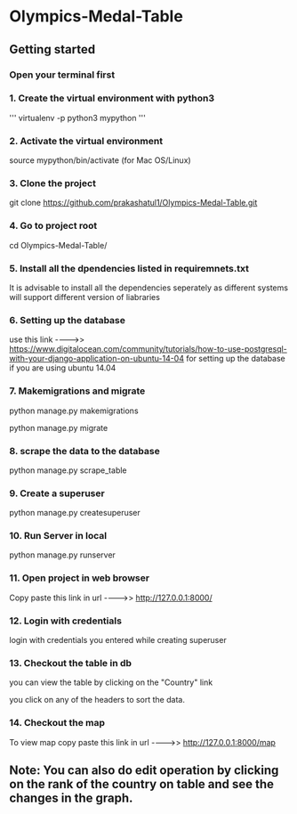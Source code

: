 # Olympics-Medal-Table
## Getting started

### Open your terminal first

### 1. Create the virtual environment with python3

'''
virtualenv -p python3 mypython
'''

### 2. Activate the virtual environment

source mypython/bin/activate  (for Mac OS/Linux)

### 3. Clone the project

git clone https://github.com/prakashatul1/Olympics-Medal-Table.git

### 4. Go to project root

cd Olympics-Medal-Table/

### 5. Install all the dpendencies listed in requiremnets.txt

It is advisable to install all the dependencies seperately as different systems will support different version of liabraries 

### 6. Setting up the database

use this link ---->> https://www.digitalocean.com/community/tutorials/how-to-use-postgresql-with-your-django-application-on-ubuntu-14-04 for setting up the database if you are using ubuntu 14.04

### 7. Makemigrations and migrate

python manage.py makemigrations

python manage.py migrate

### 8. scrape the data to the database

python manage.py scrape_table

### 9. Create a superuser

python manage.py createsuperuser

### 10. Run Server in local

python manage.py runserver

### 11. Open project in web browser

Copy paste this link in url ---->>  http://127.0.0.1:8000/

### 12. Login with credentials

login with credentials you entered while creating superuser

### 13. Checkout the table in db

you can view the table by clicking on the "Country" link

you click on any of the headers to sort the data.

### 14. Checkout the map

To view map copy paste this link in url ---->>  http://127.0.0.1:8000/map 

## Note: You can also do edit operation by clicking on the rank of the country on table and see the changes in the graph. 
